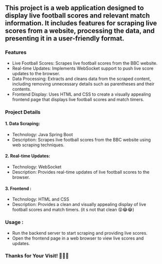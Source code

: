 ## This project is a web application designed to display live football scores and relevant match information. It includes features for scraping live scores from a website, processing the data, and presenting it in a user-friendly format.

### Features
 * Live Football Scores: Scrapes live football scores from the BBC website.
 * Real-time Updates: Implements WebSocket support to push live score updates to the browser.
 * Data Processing: Extracts and cleans data from the scraped content, including removing unnecessary details such as parentheses and their contents.
 * Frontend Display: Uses HTML and CSS to create a visually appealing frontend page that displays live football scores and match timers.

### Project Details
#### 1. Data Scraping:

 * Technology: Java Spring Boot
 * Description: Scrapes live football scores from the BBC website using web scraping techniques.

#### 2. Real-time Updates:
 * Technology: WebSocket
 * Description: Provides real-time updates of live football scores to the browser.

#### 3. Frontend : 
 * Technology: HTML and CSS
 * Description: Provides a clean and visually appealing display of live football scores and match timers. (it s not that clean 😝😂😂)

### Usage : 
 * Run the backend server to start scraping and providing live scores.
 * Open the frontend page in a web browser to view live scores and updates.


### Thanks for Your Visit! 👨🏻‍💻
